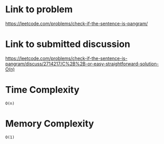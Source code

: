 # Link to problem
https://leetcode.com/problems/check-if-the-sentence-is-pangram/

# Link to submitted discussion
https://leetcode.com/problems/check-if-the-sentence-is-pangram/discuss/2714217/C%2B%2B-or-easy-straightforward-solution-O(n)

# Time Complexity
`O(n)`

# Memory Complexity
`O(1)`
